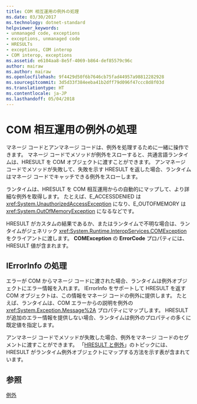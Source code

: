 ```yaml
---
title: COM 相互運用の例外の処理
ms.date: 03/30/2017
ms.technology: dotnet-standard
helpviewer_keywords:
- unmanaged code, exceptions
- exceptions, unmanaged code
- HRESULTs
- exceptions, COM interop
- COM interop, exceptions
ms.assetid: e6104aa8-8e5f-4069-b864-def85579c96c
author: mairaw
ms.author: mairaw
ms.openlocfilehash: 9f4429d50f6b7646cb75fad44957a98812282928
ms.sourcegitcommit: 3d5d33f384eeba41b2dff79d096f47ccc8d8f03d
ms.translationtype: HT
ms.contentlocale: ja-JP
ms.lasthandoff: 05/04/2018
---
```

# <a name="handling-com-interop-exceptions"></a>COM 相互運用の例外の処理
マネージ コードとアンマネージ コードは、例外を処理するために一緒に操作できます。 マネージ コードでメソッドが例外をスローすると、共通言語ランタイムは、HRESULT を COM オブジェクトに渡すことができます。 アンマネージ コードでメソッドが失敗して、失敗を示す HRESULT を返した場合、ランタイムはマネージ コードでキャッチできる例外をスローします。  
  
 ランタイムは、HRESULT を COM 相互運用からの自動的にマップして、より詳細な例外を取得します。 たとえば、E_ACCESSDENIED は <xref:System.UnauthorizedAccessException> になり、E_OUTOFMEMORY は <xref:System.OutOfMemoryException> になるなどです。  
  
 HRESULT がカスタムの結果であるか、またはランタイムで不明な場合は、ランタイムがジェネリック <xref:System.Runtime.InteropServices.COMException> をクライアントに渡します。 **COMException** の **ErrorCode** プロパティには、HRESULT 値が含まれます。  
  
## <a name="working-with-ierrorinfo"></a>IErrorInfo の処理  
 エラーが COM からマネージ コードに渡された場合、ランタイムは例外オブジェクトにエラー情報を入れます。 IErrorInfo をサポートして HRESULT を返す COM オブジェクトは、この情報をマネージ コードの例外に提供します。 たとえば、ランタイムは、COM エラーからの説明を例外の <xref:System.Exception.Message%2A> プロパティにマップします。 HRESULT が追加のエラー情報を提供しない場合、ランタイムは例外のプロパティの多くに既定値を指定します。  
  
 アンマネージ コードでメソッドが失敗した場合、例外をマネージ コードのセグメントに渡すことができます。 「[HRESULT と例外](../../../docs/framework/interop/how-to-map-hresults-and-exceptions.md)」のトピックには、HRESULT がランタイム例外オブジェクトにマップする方法を示す表が含まれています。  

## <a name="see-also"></a>参照
[例外](index.md) 
